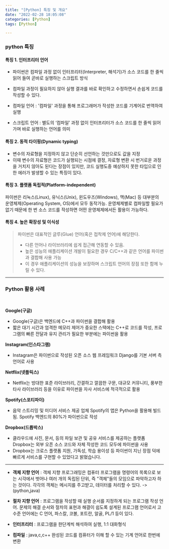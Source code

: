 ```yaml
---
title: "[Python] 특징 및 개요"
date: "2022-02-28 18:05:08"
categories: [Python]
tags: [Python]

---
```


### python 특징

#### 특징 1. 인터프리터 언어
- 파이썬은 컴파일 과정 없이 인터프리터(Interpreter, 해석기)가 소스 코드를 한 줄씩 읽어 들여 곧바로 실행하는 스크립트 방식
- 컴파일 과정이 필요하지 않아 실행 결과를 바로 확인하고 수정하면서 손쉽게 코드를 작성할 수 있다.

- 컴파일 언어 : '컴파일' 과정을 통해 프로그래머가 작성한 코드를 기계어로 번역하여 실행

- 스크립트 언어 : 별도의 ‘컴파일’ 과정 없이 인터프리터가 소스 코드를 한 줄씩 읽어가며 바로 실행하는 언어를 의미

#### 특징 2. 동적 타이핑(Dynamic typing)
- 변수의 자료형을 지정하지 않고 단순히 선언하는 것만으로도 값을 지정
- 이때 변수의 자료형은 코드가 실행되는 시점에 결정, 자료형 변환 시 번거로운 과정을 거치지 않아도 된다는 장점이 있지만, 코드 실행도중 예상하지 못한 타입으로 인한 에러가 발생할 수 있는 특징이 있다.


#### 특징 3. 플랫폼 독립적(Platform-independent)
파이썬은 리눅스(Linux), 유닉스(Unix), 윈도우즈(Windows), 맥(Mac) 등 대부분의 운영체제(Operating System, OS)에서 모두 동작가능.
운영체제별로 컴파일할 필요가 없기 때문에 한 번 소스 코드를 작성하면 어떤 운영체제에서든 활용이 가능하다.


#### 특징 4. 높은 확장성 및 이식성
> 파이썬은 대표적인 글루(Glue) 언어(혹은 접착제 언어)에 해당한다.
> - 다른 언어나 라이브러리에 쉽게 접근해 연동할 수 있음.
> - 높은 성능의 애플리케이션 개발이 필요한 경우 C/C++과 같은 언어를 파이썬과 결합해 사용 가능
> - 이 경우 애플리케이션의 성능을 보장하며 스크립트 언어의 장점 또한 함께 누릴 수 있다.


---------

### Python 활용 사례

<br>

**Google(구글)**
- Google(구글)은 백엔드에 C++과 파이썬을 결합해 활용
- 짧은 대기 시간과 엄격한 메모리 제어가 중요한 스택에는 C++로 코드를 작성, 프로그램의 빠른 전달과 유지 관리가 필요한 부분에는 파이썬을 활용


**Instagram(인스타그램)**
- Instagram은 파이썬으로 작성된 오픈 소스 웹 프레임워크 Django를 기본 서버 측 언어로 사용

**Netflix(넷플릭스)**
- Netflix는 방대한 표준 라이브러리, 간결하고 깔끔한 구문, 대규모 커뮤니티, 풍부한 타사 라이브러리 등을 이유로 파이썬을 자사 서비스에 적극적으로 활용

**Spotify(스포티파이)**
- 음악 스트리밍 및 미디어 서비스 제공 업체 Spotify의 앱은 Python을 활용해 빌드됨. Spotify 백엔드의 80%가 파이썬으로 작성

**Dropbox(드롭박스)**
- 클라우드에 사진, 문서, 등의 파일 보관 및 공유 서비스를 제공하는 플랫폼 Dropbox는 외부 오픈 소스 코드와 자체 작성한 코드 모두에 파이썬을 사용
- Dropbox는 크로스 플랫폼 지원, 가독성, 학습 용이성 등 파이썬이 지닌 장점 덕에 빠르게 서비스를 구현할 수 있었다고 밝혔습니다.

----

- **객체 지향 언어** : 객체 지향 프로그래밍은 컴퓨터 프로그램을 명령어의 목록으로 보는 시각에서 벗어나 여러 개의 독립된 단위, 즉 "객체"들의 모임으로 파악하고자 하는 것이다. 각각의 객체는 메시지를 주고받고, 데이터를 처리할 수 있다.
-> (python,java)
​

- **절차 지향 언어** : 프로그램을 작성할 때 실행 순서를 지정하게 되는 프로그램 작성 언어. 문제의 해결 순서와 절차의 표현과 해결이 쉽도록 설계된 프로그램 언어로서 고수준 언어에는 C 언어, 파스칼, 코볼, 포트란, 알골, PL/1 등이 있다.
- **인터프리터** : 프로그램을 한단계씩 해석하여 실행, 1:1 대화형식


- **컴파일** : java,c,c++ 완성된 코드를 컴퓨터가 이해 할 수 있는 기계 언어로 한번에 변환

